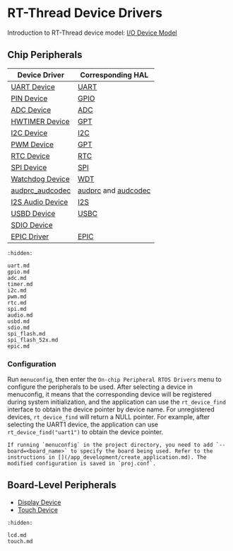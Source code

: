 
# RT-Thread Device Drivers

[device]: https://www.rt-thread.org/document/site/#/rt-thread-version/rt-thread-standard/programming-manual/device/device

[watchdog]: https://www.rt-thread.org/document/site/#/rt-thread-version/rt-thread-standard/programming-manual/device/watchdog/watchdog

[touch]: https://www.rt-thread.org/document/site/#/rt-thread-version/rt-thread-standard/programming-manual/device/touch/touch


Introduction to RT-Thread device model: [I/O Device Model][device]


## Chip Peripherals

Device Driver            | Corresponding HAL           |
-------------------------|-----------------------------|
[UART Device](uart.md)   | [UART](../hal/uart.md)            |
[PIN Device](gpio.md)    | [GPIO](../hal/gpio.md)            | 
[ADC Device](adc.md)     | [ADC](../hal/adc.md)             | 
[HWTIMER Device](timer.md)| [GPT](../hal/gpt.md)             | 
[I2C Device](i2c.md)     | [I2C](../hal/i2c.md)             | 
[PWM Device](pwm.md)     | [GPT](../hal/gpt.md)             | 
[RTC Device](rtc.md)     | [RTC](../hal/rtc.md)             | 
[SPI Device](spi.md)     | [SPI](../hal/spi.md)             | 
[Watchdog Device][watchdog] | [WDT](../hal/wdt.md)          | 
[audprc_audcodec](i2s.md) | [audprc](../hal/audprc.md) and [audcodec](../hal/audcodec.md)          | 
[I2S Audio Device](i2s.md) | [I2S](../hal/i2s.md)          | 
[USBD Device](usbd.md)   | [USBC](../hal/pcd.md)             | 
[SDIO Device](sdio.md)   |                             |
[EPIC Driver](epic.md)       |  [EPIC](/hal/epic.md) | 

```{toctree}
:hidden:

uart.md
gpio.md
adc.md
timer.md
i2c.md
pwm.md
rtc.md
spi.md
audio.md
usbd.md
sdio.md
spi_flash.md
spi_flash_52x.md
epic.md
```


### Configuration
Run `menuconfig`, then enter the `On-chip Peripheral RTOS Drivers` menu to configure the peripherals to be used. After selecting a device in menuconfig, it means that the corresponding device will be registered during system initialization, and the application can use the `rt_device_find` interface to obtain the device pointer by device name. For unregistered devices, `rt_device_find` will return a NULL pointer. For example, after selecting the UART1 device, the application can use `rt_device_find("uart1")` to obtain the device pointer.

```{note}
If running `menuconfig` in the project directory, you need to add `--board=<board_name>` to specify the board being used. Refer to the instructions in [](/app_development/create_application.md). The modified configuration is saved in `proj.conf`.
```


## Board-Level Peripherals

- [Display Device](lcd.md)
- [Touch Device](touch.md)


```{toctree}
:hidden:

lcd.md
touch.md

```
